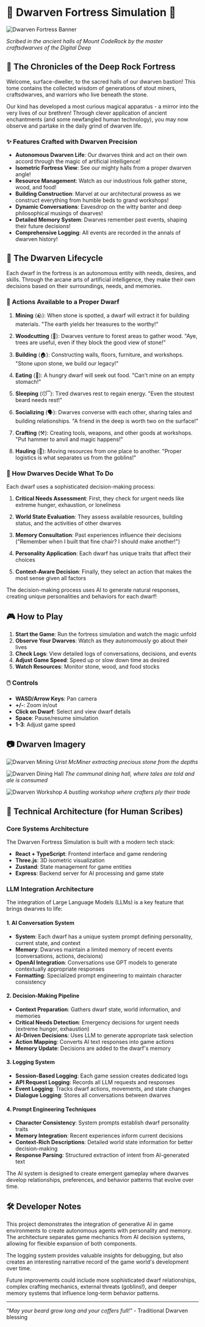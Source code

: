 # 🏰 Dwarven Fortress Simulation 🏰

![Dwarven Fortress Banner](https://i.imgur.com/1vKl3Gl.png)

*Scribed in the ancient halls of Mount CodeRock by the master craftsdwarves of the Digital Deep*

## 📜 The Chronicles of the Deep Rock Fortress

Welcome, surface-dweller, to the sacred halls of our dwarven bastion! This tome contains the collected wisdom of generations of stout miners, craftsdwarves, and warriors who live beneath the stone.

Our kind has developed a most curious magical apparatus - a mirror into the very lives of our brethren! Through clever application of ancient enchantments (and some newfangled human technology), you may now observe and partake in the daily grind of dwarven life.

### ✨ Features Crafted with Dwarven Precision

- **Autonomous Dwarven Life**: Our dwarves think and act on their own accord through the magic of artificial intelligence!
- **Isometric Fortress View**: See our mighty halls from a proper dwarven angle!
- **Resource Management**: Watch as our industrious folk gather stone, wood, and food!
- **Building Construction**: Marvel at our architectural prowess as we construct everything from humble beds to grand workshops!
- **Dynamic Conversations**: Eavesdrop on the witty banter and deep philosophical musings of dwarves!
- **Detailed Memory System**: Dwarves remember past events, shaping their future decisions!
- **Comprehensive Logging**: All events are recorded in the annals of dwarven history!

## 🧰 The Dwarven Lifecycle

Each dwarf in the fortress is an autonomous entity with needs, desires, and skills. Through the arcane arts of artificial intelligence, they make their own decisions based on their surroundings, needs, and memories.

### 🔨 Actions Available to a Proper Dwarf

1. **Mining** (🪨): When stone is spotted, a dwarf will extract it for building materials. "The earth yields her treasures to the worthy!"

2. **Woodcutting** (🌲): Dwarves venture to forest areas to gather wood. "Aye, trees are useful, even if they block the good view of stone!"

3. **Building** (🏠): Constructing walls, floors, furniture, and workshops. "Stone upon stone, we build our legacy!"

4. **Eating** (🍖): A hungry dwarf will seek out food. "Can't mine on an empty stomach!"

5. **Sleeping** (😴): Tired dwarves rest to regain energy. "Even the stoutest beard needs rest!"

6. **Socializing** (🗣️): Dwarves converse with each other, sharing tales and building relationships. "A friend in the deep is worth two on the surface!"

7. **Crafting** (⚒️): Creating tools, weapons, and other goods at workshops. "Put hammer to anvil and magic happens!"

8. **Hauling** (🧺): Moving resources from one place to another. "Proper logistics is what separates us from the goblins!"

### 🧠 How Dwarves Decide What To Do

Each dwarf uses a sophisticated decision-making process:

1. **Critical Needs Assessment**: First, they check for urgent needs like extreme hunger, exhaustion, or loneliness

2. **World State Evaluation**: They assess available resources, building status, and the activities of other dwarves

3. **Memory Consultation**: Past experiences influence their decisions ("Remember when I built that fine chair? I should make another!")

4. **Personality Application**: Each dwarf has unique traits that affect their choices

5. **Context-Aware Decision**: Finally, they select an action that makes the most sense given all factors

The decision-making process uses AI to generate natural responses, creating unique personalities and behaviors for each dwarf!

## 🎮 How to Play

1. **Start the Game**: Run the fortress simulation and watch the magic unfold
2. **Observe Your Dwarves**: Watch as they autonomously go about their lives
3. **Check Logs**: View detailed logs of conversations, decisions, and events
4. **Adjust Game Speed**: Speed up or slow down time as desired
5. **Watch Resources**: Monitor stone, wood, and food stocks

### 🖱️ Controls

- **WASD/Arrow Keys**: Pan camera
- **+/-**: Zoom in/out
- **Click on Dwarf**: Select and view dwarf details
- **Space**: Pause/resume simulation
- **1-3**: Adjust game speed

## 📷 Dwarven Imagery

![Dwarven Mining](https://picsum.photos/400/300)
*Urist McMiner extracting precious stone from the depths*

![Dwarven Dining Hall](https://picsum.photos/400/301)
*The communal dining hall, where tales are told and ale is consumed*

![Dwarven Workshop](https://picsum.photos/400/302)
*A bustling workshop where crafters ply their trade*

## 🔧 Technical Architecture (for Human Scribes)

### Core Systems Architecture

The Dwarven Fortress Simulation is built with a modern tech stack:

- **React + TypeScript**: Frontend interface and game rendering
- **Three.js**: 3D isometric visualization
- **Zustand**: State management for game entities
- **Express**: Backend server for AI processing and game state

### LLM Integration Architecture

The integration of Large Language Models (LLMs) is a key feature that brings dwarves to life:

#### 1. AI Conversation System
- **System**: Each dwarf has a unique system prompt defining personality, current state, and context
- **Memory**: Dwarves maintain a limited memory of recent events (conversations, actions, decisions)
- **OpenAI Integration**: Conversations use GPT models to generate contextually appropriate responses
- **Formatting**: Specialized prompt engineering to maintain character consistency

#### 2. Decision-Making Pipeline
- **Context Preparation**: Gathers dwarf state, world information, and memories
- **Critical Needs Detection**: Emergency decisions for urgent needs (extreme hunger, exhaustion)
- **AI-Driven Decisions**: Uses LLM to generate appropriate task selection
- **Action Mapping**: Converts AI text responses into game actions
- **Memory Update**: Decisions are added to the dwarf's memory

#### 3. Logging System
- **Session-Based Logging**: Each game session creates dedicated logs
- **API Request Logging**: Records all LLM requests and responses
- **Event Logging**: Tracks dwarf actions, movements, and state changes
- **Dialogue Logging**: Stores all conversations between dwarves

#### 4. Prompt Engineering Techniques
- **Character Consistency**: System prompts establish dwarf personality traits
- **Memory Integration**: Recent experiences inform current decisions
- **Context-Rich Descriptions**: Detailed world state information for better decision-making
- **Response Parsing**: Structured extraction of intent from AI-generated text

The AI system is designed to create emergent gameplay where dwarves develop relationships, preferences, and behavior patterns that evolve over time.

## 🛠️ Developer Notes

This project demonstrates the integration of generative AI in game environments to create autonomous agents with personality and memory. The architecture separates game mechanics from AI decision systems, allowing for flexible expansion of both components.

The logging system provides valuable insights for debugging, but also creates an interesting narrative record of the game world's development over time.

Future improvements could include more sophisticated dwarf relationships, complex crafting mechanics, external threats (goblins!), and deeper memory systems that influence long-term behavior patterns.

---

*"May your beard grow long and your coffers full!"* - Traditional Dwarven blessing